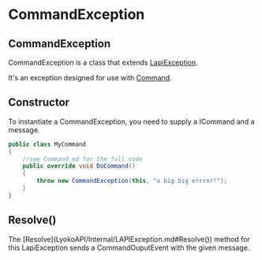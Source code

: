 # CommandException

## CommandException

CommandException is a class that extends [LapiException](https://github.com/LyokoAPI/LyokoAPIDoc/tree/39a56c357fb84779fa832cca91622a2eb6f63ae6/docs/LyokoAPI/Commands/Exceptions/LapiException.cs).

It's an exception designed for use with [Command](command.md).

## Constructor

To instantiate a CommandException, you need to supply a ICommand and a message.

```csharp
public class MyCommand
{
    //see Command.md for the full code
    public override void DoCommand()
    {
        throw new CommandException(this, "a big big errror!");
    }
}
```

## Resolve\(\)

The \[Resolve\]\(LyokoAPI/Internal/LAPIException.md\#Resolve\(\)\) method for this LapiException sends a CommandOuputEvent with the given message.

